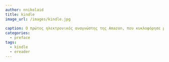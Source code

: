 ```yaml
---
author: nnikolaid
title: kindle
image_url: /images/kindle.jpg
      
caption: Ο πρώτος ηλεκτρονικός αναγνώστης της Amazon, που κυκλοφόρησε μόνο στις ΗΠΑ, ξεπουλήθηκε σε πεντέμισι ώρες και παρέμεινε μη διαθέσιμος για πέντε μήνες.
categories:
  - preface
tags:
  - kindle
  - ereader
---
```

